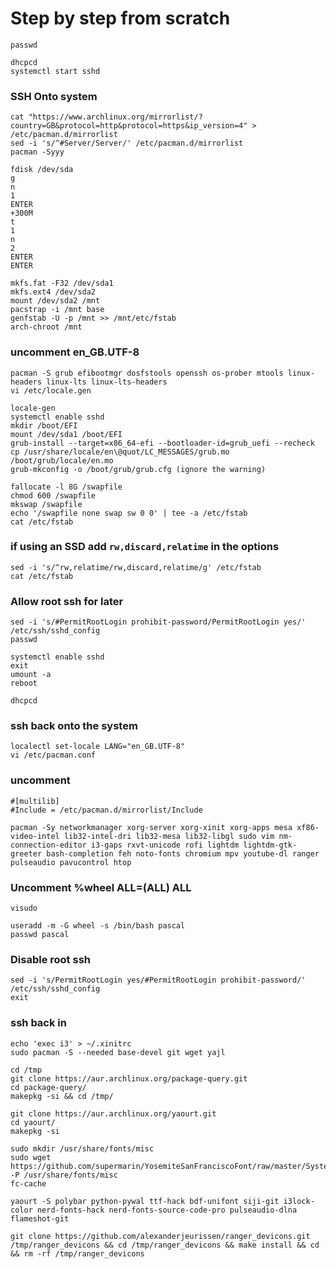 # Step by step from scratch

```
passwd
```
```
dhcpcd
systemctl start sshd
```
### SSH Onto system
```
cat "https://www.archlinux.org/mirrorlist/?country=GB&protocol=http&protocol=https&ip_version=4" > /etc/pacman.d/mirrorlist
sed -i 's/^#Server/Server/' /etc/pacman.d/mirrorlist
pacman -Syyy
```
```
fdisk /dev/sda
g
n
1
ENTER
+300M
t
1
n
2
ENTER
ENTER
```
```
mkfs.fat -F32 /dev/sda1
mkfs.ext4 /dev/sda2
mount /dev/sda2 /mnt
pacstrap -i /mnt base
genfstab -U -p /mnt >> /mnt/etc/fstab
arch-chroot /mnt
```
### uncomment en_GB.UTF-8
```
pacman -S grub efibootmgr dosfstools openssh os-prober mtools linux-headers linux-lts linux-lts-headers
vi /etc/locale.gen
```
```
locale-gen
systemctl enable sshd
mkdir /boot/EFI
mount /dev/sda1 /boot/EFI
grub-install --target=x86_64-efi --bootloader-id=grub_uefi --recheck
cp /usr/share/locale/en\@quot/LC_MESSAGES/grub.mo /boot/grub/locale/en.mo
grub-mkconfig -o /boot/grub/grub.cfg (ignore the warning)
```
```
fallocate -l 8G /swapfile
chmod 600 /swapfile
mkswap /swapfile
echo '/swapfile none swap sw 0 0' | tee -a /etc/fstab
cat /etc/fstab
```
### if using an SSD add `rw,discard,relatime` in the options
```
sed -i 's/^rw,relatime/rw,discard,relatime/g' /etc/fstab
cat /etc/fstab
```
### Allow root ssh for later
```
sed -i 's/#PermitRootLogin prohibit-password/PermitRootLogin yes/' /etc/ssh/sshd_config
passwd
```
```
systemctl enable sshd
exit
umount -a
reboot
```
```
dhcpcd
```
### ssh back onto the system
```
localectl set-locale LANG="en_GB.UTF-8"
vi /etc/pacman.conf
```
### uncomment
```
#[multilib]
#Include = /etc/pacman.d/mirrorlist/Include
```
```
pacman -Sy networkmanager xorg-server xorg-xinit xorg-apps mesa xf86-video-intel lib32-intel-dri lib32-mesa lib32-libgl sudo vim nm-connection-editor i3-gaps rxvt-unicode rofi lightdm lightdm-gtk-greeter bash-completion feh noto-fonts chromium mpv youtube-dl ranger pulseaudio pavucontrol htop
```
### Uncomment %wheel ALL=(ALL) ALL
```
visudo
```
```
useradd -m -G wheel -s /bin/bash pascal
passwd pascal
```
### Disable root ssh
```
sed -i 's/PermitRootLogin yes/#PermitRootLogin prohibit-password/' /etc/ssh/sshd_config
exit
```
### ssh back in
```
echo 'exec i3' > ~/.xinitrc
sudo pacman -S --needed base-devel git wget yajl
```
```
cd /tmp
git clone https://aur.archlinux.org/package-query.git
cd package-query/
makepkg -si && cd /tmp/
```
```
git clone https://aur.archlinux.org/yaourt.git
cd yaourt/
makepkg -si
```
```
sudo mkdir /usr/share/fonts/misc
sudo wget https://github.com/supermarin/YosemiteSanFranciscoFont/raw/master/System%20San%20Francisco%20Display%20Regular.ttf -P /usr/share/fonts/misc
fc-cache
```
```
yaourt -S polybar python-pywal ttf-hack bdf-unifont siji-git i3lock-color nerd-fonts-hack nerd-fonts-source-code-pro pulseaudio-dlna flameshot-git
```
```
git clone https://github.com/alexanderjeurissen/ranger_devicons.git /tmp/ranger_devicons && cd /tmp/ranger_devicons && make install && cd && rm -rf /tmp/ranger_devicons
```
